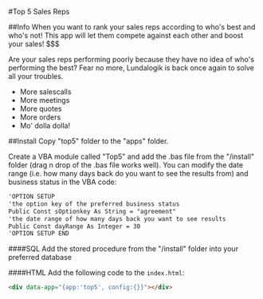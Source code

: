 #Top 5 Sales Reps

##Info
When you want to rank your sales reps according to who's best and who's not! This app will let them compete against each other and boost your sales! $$$

Are your sales reps performing poorly because they have no idea of who's performing the best? Fear no more, Lundalogik is back once again to solve all your troubles.

*	 More salescalls
*	 More meetings
*	 More quotes
*	 More orders
*	 Mo' dolla dolla!


##Install
Copy "top5" folder to the "apps" folder. 

Create a VBA module called "Top5" and add the .bas file from the "/install" folder (drag n drop of the .bas file works well).
You can modify the date range (i.e. how many days back do you want to see the results from) and business status in the VBA code:

```html
'OPTION SETUP
'the option key of the preferred business status
Public Const sOptionkey As String = "agreement"
'the date range of how many days back you want to see results
Public Const dayRange As Integer = 30
'OPTION SETUP END
```

####SQL
Add the stored procedure from the "/install" folder into your preferred database

####HTML
Add the following code to the `index.html`:

```html
<div data-app="{app:'top5', config:{}}"></div>
```